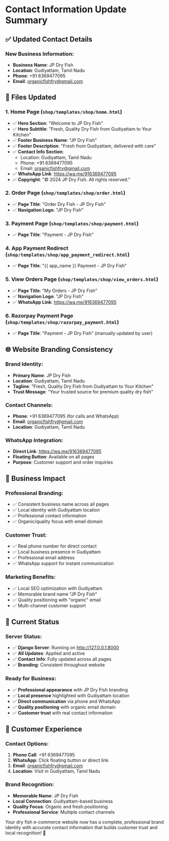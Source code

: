 # Contact Information Update Summary

## ✅ Updated Contact Details

### New Business Information:
- **Business Name**: JP Dry Fish
- **Location**: Gudiyattam, Tamil Nadu
- **Phone**: +91 6369477095
- **Email**: organicfishfry@gmail.com

## 📝 Files Updated

### 1. Home Page (`shop/templates/shop/home.html`)
- ✅ **Hero Section**: "Welcome to JP Dry Fish"
- ✅ **Hero Subtitle**: "Fresh, Quality Dry Fish from Gudiyattam to Your Kitchen"
- ✅ **Footer Business Name**: "JP Dry Fish"
- ✅ **Footer Description**: "Fresh from Gudiyattam, delivered with care"
- ✅ **Contact Info Section**:
  - Location: Gudiyattam, Tamil Nadu
  - Phone: +91 6369477095
  - Email: organicfishfry@gmail.com
- ✅ **WhatsApp Link**: https://wa.me/916369477095
- ✅ **Copyright**: "© 2024 JP Dry Fish. All rights reserved."

### 2. Order Page (`shop/templates/shop/order.html`)
- ✅ **Page Title**: "Order Dry Fish - JP Dry Fish"
- ✅ **Navigation Logo**: "JP Dry Fish"

### 3. Payment Page (`shop/templates/shop/payment.html`)
- ✅ **Page Title**: "Payment - JP Dry Fish"

### 4. App Payment Redirect (`shop/templates/shop/app_payment_redirect.html`)
- ✅ **Page Title**: "{{ app_name }} Payment - JP Dry Fish"

### 5. View Orders Page (`shop/templates/shop/view_orders.html`)
- ✅ **Page Title**: "My Orders - JP Dry Fish"
- ✅ **Navigation Logo**: "JP Dry Fish"
- ✅ **WhatsApp Link**: https://wa.me/916369477095

### 6. Razorpay Payment Page (`shop/templates/shop/razorpay_payment.html`)
- ✅ **Page Title**: "Payment - JP Dry Fish" (manually updated by user)

## 🌐 Website Branding Consistency

### Brand Identity:
- **Primary Name**: JP Dry Fish
- **Location**: Gudiyattam, Tamil Nadu
- **Tagline**: "Fresh, Quality Dry Fish from Gudiyattam to Your Kitchen"
- **Trust Message**: "Your trusted source for premium quality dry fish"

### Contact Channels:
- **Phone**: +91 6369477095 (for calls and WhatsApp)
- **Email**: organicfishfry@gmail.com
- **Location**: Gudiyattam, Tamil Nadu

### WhatsApp Integration:
- **Direct Link**: https://wa.me/916369477095
- **Floating Button**: Available on all pages
- **Purpose**: Customer support and order inquiries

## 🎯 Business Impact

### Professional Branding:
- ✅ Consistent business name across all pages
- ✅ Local identity with Gudiyattam location
- ✅ Professional contact information
- ✅ Organic/quality focus with email domain

### Customer Trust:
- ✅ Real phone number for direct contact
- ✅ Local business presence in Gudiyattam
- ✅ Professional email address
- ✅ WhatsApp support for instant communication

### Marketing Benefits:
- ✅ Local SEO optimization with Gudiyattam
- ✅ Memorable brand name "JP Dry Fish"
- ✅ Quality positioning with "organic" email
- ✅ Multi-channel customer support

## 🚀 Current Status

### Server Status:
- ✅ **Django Server**: Running on http://127.0.0.1:8000
- ✅ **All Updates**: Applied and active
- ✅ **Contact Info**: Fully updated across all pages
- ✅ **Branding**: Consistent throughout website

### Ready for Business:
- ✅ **Professional appearance** with JP Dry Fish branding
- ✅ **Local presence** highlighted with Gudiyattam location
- ✅ **Direct communication** via phone and WhatsApp
- ✅ **Quality positioning** with organic email domain
- ✅ **Customer trust** with real contact information

## 📱 Customer Experience

### Contact Options:
1. **Phone Call**: +91 6369477095
2. **WhatsApp**: Click floating button or direct link
3. **Email**: organicfishfry@gmail.com
4. **Location**: Visit in Gudiyattam, Tamil Nadu

### Brand Recognition:
- **Memorable Name**: JP Dry Fish
- **Local Connection**: Gudiyattam-based business
- **Quality Focus**: Organic and fresh positioning
- **Professional Service**: Multiple contact channels

Your dry fish e-commerce website now has a complete, professional brand identity with accurate contact information that builds customer trust and local recognition! 🎉
